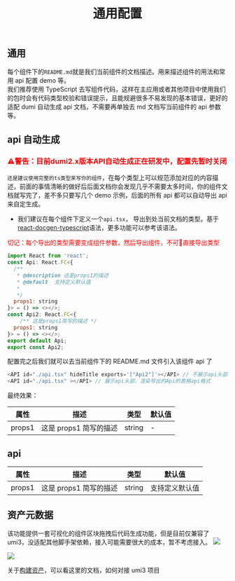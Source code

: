﻿---
title: 通用配置
order: 2
group:
  path: /
nav:
  title: 组件
  path: /components
---

## 通用

每个组件下的`README.md`就是我们当前组件的文档描述。用来描述组件的用法和常用 api 配置 demo 等。 <br /> 我们推荐使用 TypeScript 去写组件代码，这样在主应用或者其他项目中使用我们的包时会有代码类型校验和错误提示，且能规避很多不易发现的基本错误，更好的适配 dumi 自动生成 api 文档，不需要再单独去 md 文档写当前组件的 api 参数等。

## api 自动生成

<h3 style="color: red" >
⚠️警告：目前dumi2.x版本API自动生成正在研发中，配置先暂时关闭
</h3>

`还是建议使用完整的ts类型来写你的组件`，在每个类型上可以规范添加对应的内容描述，前面的事情清晰的做好后后面文档你会发现几乎不需要太多时间，你的组件文档就写完了，差不多只要写几个 demo 示例，后面的所有 api 都可以自动导出 api 来自定生成。

- 我们建议在每个组件下定义一个`api.tsx`， 导出到处当前文档的类型。基于[react-docgen-typescript](https://github.com/styleguidist/react-docgen-typescript)语法，更多功能可以参考该语法。
<div style="color: red">
切记：每个导出的类型需要变成组件参数，然后导出组件，不可🙅直接导出类型
</div>

```js
import React from 'react';
const Api: React.FC<{
  /**
   * @description 这是props1的描述
   * @default  支持定义默认值
   *
   */
  props1: string
}> = () => <></>;
const Api2: React.FC<{
    /** 这是props1简写的描述 */
  props1: string
}> = () => <></>;
export default Api;
export const Api2;
```

配置完之后我们就可以去当前组件下的 README.md 文件引入该组件 api 了

```js
<API id="./api.tsx" hideTitle exports='["Api2"]'></API> // 不展示api头部，渲染导出的Api2的表格api格式
<API id="./api.tsx" ></API> // 展示api头部，渲染导出的Api的表格api格式
```

最终效果：

| 属性   | 描述                   | 类型   | 默认值 |
| ------ | ---------------------- | ------ | ------ |
| props1 | 这是 props1 简写的描述 | string | -      |

## api

| 属性   | 描述                   | 类型   | 默认值         |
| ------ | ---------------------- | ------ | -------------- |
| props1 | 这是 props1 简写的描述 | string | 支持定义默认值 |

## 资产元数据

该功能提供一套可视化的组件区块拖拽后代码生成功能，但是目前仅兼容了 umi3，没适配其他脚手架依赖，接入可能需要很大的成本，暂不考虑接入。 <img src="https://gw.alipayobjects.com/zos/bmw-prod/a873195d-32fe-427d-9756-a002d7644d85/kc5y7qpk_w2078_h1757.png"/>

<img src="https://gw.alipayobjects.com/zos/bmw-prod/4102a494-e4d8-494e-a790-1a7a5562da51/kc6gnqjd_w680_h387.gif"/>

关于[构建资产](https://d.umijs.org/zh-CN/guide/advanced#ui-%E8%B5%84%E4%BA%A7%E6%95%B0%E6%8D%AE%E5%8C%96)，可以看这里的文档，如何对接 umi3 项目

